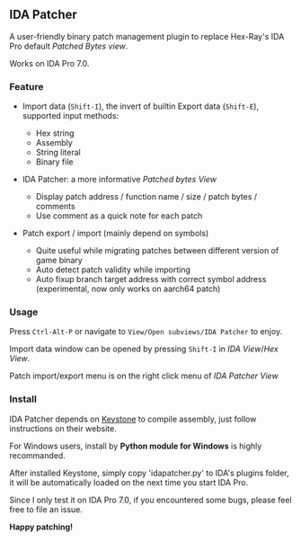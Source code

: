 ## IDA Patcher
A user-friendly binary patch management plugin to replace Hex-Ray's IDA Pro default *Patched Bytes view*. 

Works on IDA Pro 7.0.

### Feature
- Import data (`Shift-I`), the invert of builtin Export data (`Shift-E`), supported input methods:
    - Hex string
    - Assembly
    - String literal
    - Binary file

- IDA Patcher: a more informative *Patched bytes View*
    - Display patch address / function name / size / patch bytes / comments
    - Use comment as a quick note for each patch

- Patch export / import (mainly depend on symbols)
    - Quite useful while migrating patches between different version of game binary
    - Auto detect patch validity while importing
    - Auto fixup branch target address with correct symbol address (experimental, now only works on aarch64 patch)

### Usage
Press `Ctrl-Alt-P` or navigate to `View/Open subviews/IDA Patcher` to enjoy.

Import data window can be opened by pressing `Shift-I` in *IDA View*/*Hex View*.

Patch import/export menu is on the right click menu of *IDA Patcher View*

### Install
IDA Patcher depends on [Keystone](http://www.keystone-engine.org/) to compile assembly, just follow instructions on their website. 

For Windows users, install by **Python module for Windows** is highly recommanded.

After installed Keystone, simply copy 'idapatcher.py' to IDA's plugins folder, it will be automatically loaded on the next time you start IDA Pro.

Since I only test it on IDA Pro 7.0, if you encountered some bugs, please feel free to file an issue.

**Happy patching!**
